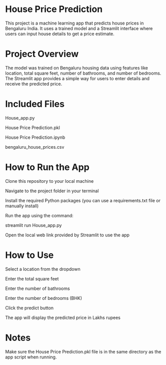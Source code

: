 # House Price Prediction
This project is a machine learning app that predicts house prices in Bengaluru India. It uses a trained model and a Streamlit interface where users can input house details to get a price estimate.

# Project Overview
The model was trained on Bengaluru housing data using features like location, total square feet, number of bathrooms, and number of bedrooms. The Streamlit app provides a simple way for users to enter details and receive the predicted price.

# Included Files
House_app.py

House Price Prediction.pkl

House Price Prediction.ipynb

bengaluru_house_prices.csv

# How to Run the App
Clone this repository to your local machine

Navigate to the project folder in your terminal

Install the required Python packages (you can use a requirements.txt file or manually install)

Run the app using the command:

streamlit run House_app.py

Open the local web link provided by Streamlit to use the app

# How to Use

Select a location from the dropdown

Enter the total square feet

Enter the number of bathrooms

Enter the number of bedrooms (BHK)

Click the predict button

The app will display the predicted price in Lakhs rupees

# Notes

Make sure the House Price Prediction.pkl file is in the same directory as the app script when running.
